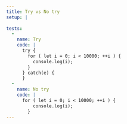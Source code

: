 ```yaml
---
title: Try vs No try
setup: |
  
tests:
  -
    name: Try
    code: |
      try {
        for ( let i = 0; i < 10000; ++i ) {
          console.log(i);
        }
      } catch(e) {
      }
  -
    name: No try
    code: |
      for ( let i = 0; i < 10000; ++i ) {
          console.log(i);
        }
---
```


